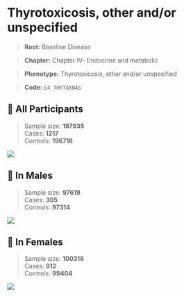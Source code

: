 # Thyrotoxicosis, other and/or unspecified

> **Root:** Baseline Disease  

> **Chapter:** Chapter IV- Endocrine and metabolic  

> **Phenotype:** Thyrotoxicosis, other and/or unspecified  

> **Code:** `E4_THYTOXNAS`

## 🧪 All Participants  
> Sample size: **197935**  
> Cases: **1217**  
> Controls: **196718**
<img src="/Disease/Figures/ALL/Incidence/E4_THYTOXNAS.png"/>
<CsvTable src="/Disease_Data/ALL/Incidence/COX_E4_THYTOXNAS.csv" label="🔍 View full results" />

## 👨 In Males  
> Sample size: **97619**  
> Cases: **305**  
> Controls: **97314**
<img src="/Disease/Figures/Male/Incidence/E4_THYTOXNAS.png"/>
<CsvTable src="/Disease_Data/Male/Incidence/COX_E4_THYTOXNAS.csv" label="🔍 View full results" />

## 👩 In Females  
> Sample size: **100316**  
> Cases: **912**  
> Controls: **99404**
<img src="/Disease/Figures/Female/Incidence/E4_THYTOXNAS.png"/>
<CsvTable src="/Disease_Data/Female/Incidence/COX_E4_THYTOXNAS.csv" label="🔍 View full results" />
